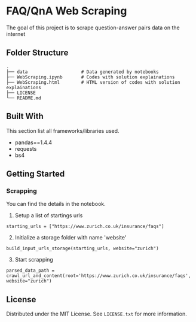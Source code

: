 # FAQ/QnA Web Scraping

The goal of this project is to scrape question-answer pairs data on the internet


## Folder Structure
    .
    ├── data                    # Data generated by notebooks
    ├── WebScraping.ipynb       # Codes with solution explainations
    ├── WebScraping.html        # HTML version of codes with solution explainations
    ├── LICENSE
    └── README.md

## Built With
This section list all frameworks/libraries used.
- pandas==1.4.4
- requests
- bs4

<!-- GETTING STARTED -->
## Getting Started

### Scrapping
You can find the details in the notebook.
1. Setup a list of startings urls

```
starting_urls = ["https://www.zurich.co.uk/insurance/faqs"]
```

2. Initialize a storage folder with name 'website'

```
build_input_urls_storage(starting_urls, website="zurich")
```

3. Start scrapping

```
parsed_data_path = crawl_url_and_content(root='https://www.zurich.co.uk/insurance/faqs', website="zurich")

```

## License
Distributed under the MIT License. See `LICENSE.txt` for more information.
